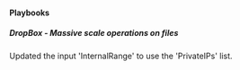 
#### Playbooks

##### DropBox - Massive scale operations on files

Updated the input 'InternalRange' to use the 'PrivateIPs' list.
